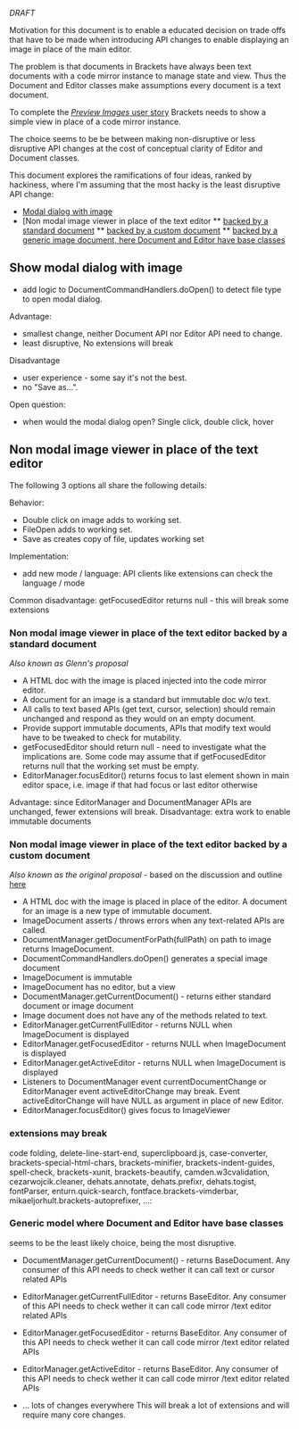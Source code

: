 _DRAFT_

Motivation for this document is to enable a educated decision on trade offs that have to be made when introducing API changes to enable displaying an image in place of the  main editor.

The problem is that documents in Brackets have always been text documents with a code mirror instance to manage state and view. Thus the Document and Editor classes make assumptions every document is a text document.

To complete the  [_Preview Images_ user story](https://trello.com/c/l9AcILkC/24-8-preview-images) Brackets needs to show a simple view  in place of a code mirror instance.

The choice seems to be be between making non-disruptive or less disruptive API changes at the cost of conceptual clarity of Editor and Document classes.

This document explores the ramifications of four ideas, ranked by hackiness, where I'm assuming that the most hacky is the least disruptive API change:
* [Modal dialog with image](https://github.com/adobe/brackets/wiki/Preview-Images-Research#show-modal-dialog-with-image)
* [Non modal image viewer in place of the text editor
** [backed by a standard document](https://github.com/adobe/brackets/wiki/Preview-Images-Research#non-modal-image-viewer-in-place-of-the-text-editor-backed-by-a-standard-document)
** [backed by a custom document](https://github.com/adobe/brackets/wiki/Preview-Images-Research#non-modal-image-viewer-in-place-of-the-text-editor-backed-by-a-custom-document)
** [backed by a generic image document, here Document and Editor have base classes](https://github.com/adobe/brackets/wiki/Preview-Images-Research#generic-model-where-document-and-editor-have-base-classes)

##  Show modal dialog with image
* add logic to DocumentCommandHandlers.doOpen() to detect file type to open modal dialog.

Advantage: 
* smallest change, neither Document API nor Editor API need to change.
* least disruptive, No extensions will break

Disadvantage
* user experience - some say it's not the best.
* no "Save as...".

Open question:
* when would the modal dialog open? Single click, double click, hover


## Non modal image viewer in place of the text editor
The following 3 options all share the following details:

Behavior:
* Double click on image adds to working set.
* FileOpen adds to working set.
* Save as creates copy of file, updates working set

Implementation:
* add new mode / language: API clients like extensions can check the language / mode

Common disadvantage: getFocusedEditor returns null - this will break some extensions

### Non modal image viewer in place of the text editor backed by a standard document
_Also known as Glenn's proposal_
* A HTML doc with the image is placed injected into the code mirror editor. 
* A document for an image is a standard but immutable doc w/o text. 
* All calls to text based APIs (get text, cursor, selection) should remain unchanged and respond as they would on an empty document.
* Provide support immutable documents, APIs that modify text would have to be tweaked to check for mutability.
* getFocusedEditor should return null - need to investigate what the implications are. Some code may assume that if getFocusedEditor returns null that the working set must be empty.
* EditorManager.focusEditor() returns focus to last element shown in main editor space, i.e. image if that had focus or last editor otherwise

Advantage: since EditorManager and DocumentManager APIs are unchanged, fewer extensions will break.
Disadvantage: extra work to enable immutable documents


###  Non modal image viewer in place of the text editor backed by a custom document
_Also known as the original proposal_ - based on the discussion and outline [here](https://github.com/adobe/brackets/pull/4492) 
* A HTML doc with the image is placed in place of the editor. A document for an image is a new type of immutable document. 
* ImageDocument asserts / throws errors when any text-related APIs are called.
* DocumentManager.getDocumentForPath(fullPath) on path to image returns ImageDocument.
* DocumentCommandHandlers.doOpen() generates a special image document
* ImageDocument is immutable
* ImageDocument has no editor, but a view
* DocumentManager.getCurrentDocument()  - returns either standard document or image document
* Image document does not have any of the methods related to text.
* EditorManager.getCurrentFullEditor - returns NULL when ImageDocument is displayed
* EditorManager.getFocusedEditor - returns NULL when ImageDocument is displayed
* EditorManager.getActiveEditor - returns NULL when ImageDocument is displayed
* Listeners to DocumentManager event currentDocumentChange or EditorManager event activeEditorChange may break. Event activeEditorChange will have NULL as argument in place of new Editor.
* EditorManager.focusEditor() gives focus to ImageViewer

###  extensions may break
code folding, delete-line-start-end, superclipboard.js, case-converter, brackets-special-html-chars, brackets-minifier, brackets-indent-guides, spell-check, brackets-xunit, brackets-beautify, camden.w3cvalidation, cezarwojcik.cleaner, dehats.annotate, dehats.prefixr, dehats.togist, fontParser, enturn.quick-search, fontface.brackets-vimderbar, mikaeljorhult.brackets-autoprefixer, ...:


###  Generic model where Document and Editor have base classes
seems to be the least likely choice, being the most disruptive.
* DocumentManager.getCurrentDocument()  -  returns BaseDocument. Any consumer of this API needs to check wether it can call text or cursor related APIs

* EditorManager.getCurrentFullEditor - returns BaseEditor. Any consumer of this API needs to check wether it can call code mirror /text editor related APIs
* EditorManager.getFocusedEditor - returns BaseEditor. Any consumer of this API needs to check wether it can call code mirror /text editor related APIs
* EditorManager.getActiveEditor - returns BaseEditor. Any consumer of this API needs to check wether it can call code mirror /text editor related APIs
* ... lots of changes everywhere
This will break a lot of extensions and will require many core changes.
